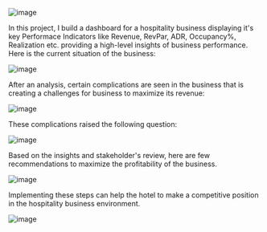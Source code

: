 ![image](https://github.com/user-attachments/assets/11497759-3f4f-4059-8b28-091218b459a0)


In this project, I build a dashboard for a hospitality business displaying it's key Performace Indicators like Revenue, RevPar, ADR, Occupancy%, Realization etc. providing a high-level insights of business performance.
Here is the current situation of the business:


![image](https://github.com/user-attachments/assets/899acc3b-940e-47b0-9925-bd14cd5bf09d)




After an analysis, certain complications are seen in the business that is creating a challenges for business to maximize its revenue:


![image](https://github.com/user-attachments/assets/b3d58946-460b-41a6-b4e1-097df934175c)

These complications raised the following question:


![image](https://github.com/user-attachments/assets/4e992941-4d7b-4413-a395-148aab618f2c)

Based on the insights and stakeholder's review, here are few recommendations to maximize the profitability of the business.


![image](https://github.com/user-attachments/assets/a8928ce8-f1e9-4b8a-9a15-913233c0b34b)

Implementing these steps can help the hotel to make a competitive position in the hospitality business environment. 


![image](https://github.com/user-attachments/assets/f5de74b0-df4e-4ec4-bf1a-4b50ab3201fa)









